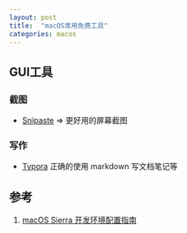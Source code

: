 ```yaml
---
layout: post
title:  "macOS常用免费工具"
categories: macos
---
```


## GUI工具

### 截图

- [Snipaste](https://zh.snipaste.com/index.html#) ⇒ 更好用的屏幕截图

### 写作

- [Typora](https://typora.io) 正确的使用 markdown 写文档笔记等

## 参考

1. [macOS Sierra 开发环境配置指南](https://keelii.github.io/2017/10/07/macos-development-setup-guide/)

